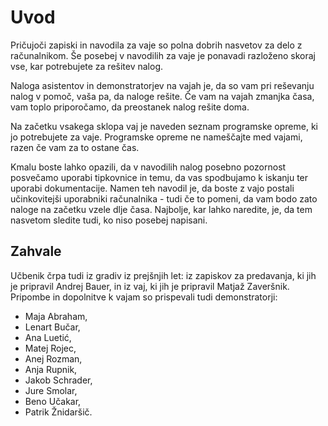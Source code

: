 # Uvod

Pričujoči zapiski in navodila za vaje so polna dobrih nasvetov za delo z računalnikom.
Še posebej v navodilih za vaje je ponavadi razloženo skoraj vse, kar potrebujete za rešitev nalog.

Naloga asistentov in demonstratorjev na vajah je, da so vam pri reševanju nalog v pomoč, vaša pa, da naloge rešite. 
Če vam na vajah zmanjka časa, vam toplo priporočamo, da preostanek nalog rešite doma.

Na začetku vsakega sklopa vaj je naveden seznam programske opreme, ki jo potrebujete za vaje.
Programske opreme ne nameščajte med vajami, razen če vam za to ostane čas.

Kmalu boste lahko opazili, da v navodilih nalog posebno pozornost posvečamo uporabi tipkovnice
in temu, da vas spodbujamo k iskanju ter uporabi dokumentacije. Namen teh navodil je, da boste z vajo
postali učinkovitejši uporabniki računalnika - tudi če to pomeni, da vam bodo zato naloge na začetku vzele
dlje časa. Najbolje, kar lahko naredite, je, da tem nasvetom sledite tudi, ko niso posebej napisani.

## Zahvale

Učbenik črpa tudi iz gradiv iz prejšnjih let: iz zapiskov za predavanja, ki jih je pripravil Andrej Bauer, in iz vaj, ki jih je pripravil Matjaž Zaveršnik.
Pripombe in dopolnitve k vajam so prispevali tudi demonstratorji:

- Maja Abraham,
- Lenart Bučar,
- Ana Luetić,
- Matej Rojec,
- Anej Rozman,
- Anja Rupnik,
- Jakob Schrader,
- Jure Smolar,
- Beno Učakar,
- Patrik Žnidaršič.

